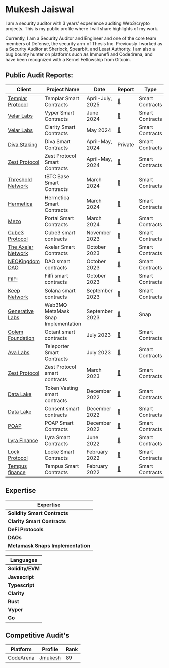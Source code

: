 # Mukesh Jaiswal
I am a security auditor with 3 years’ experience auditing Web3/crypto projects. This is my public profile where I will share highlights of my work. 

Currently, I am a Security Auditor and Engineer and one of the core team members of Defense, the security arm of Thesis Inc. Previously I worked as a Security Auditor at Sherlock, Spearbit, and Least Authority. I am also a bug bounty hunter on platforms such as Immunefi and Code4rena, and have been recognized with a Kernel Fellowship from Gitcoin.

## Public Audit Reports:


| Client	| Project Name	| Date	| Report	| Type      |Language |
|-----------|---------------|-------|-----------|-----------|---------|
|[Templar Protocol](https://divastaking.com/)	|Templar Smart Contracts	|April-July, 2025|	[:page_facing_up:](https://github.com/Templar-Protocol/contracts/tree/dev/audits/2025-07-01/thesis_defense)	| Smart Contracts | Rust |
|[Velar Labs](https://www.velar.co/)|	Vyper Smart Contracts| 	June 2024	|[:page_facing_up:](https://github.com/Thesis-Defense/Security-Audit-Reports/blob/main/PDFs/240717_Thesis_Defense-Velar_Vyper_Smart_Contracts_Security_Audit_Report.pdf) |	 Smart Contracts| Vyper |
|[Velar Labs](https://www.velar.co/)	|Clarity Smart Contracts	|May 2024	| [:page_facing_up:](https://github.com/Thesis-Defense/Security-Audit-Reports/blob/main/PDFs/240711_Thesis_Defense-Velar_Clarity_Smart_Contracts_Security_Audit_Report.pdf) |	 Smart Contracts| Clarity |
|[Diva Staking](https://divastaking.com/)	|Diva Smart Contracts	|April-May, 2024|	Private	| Smart Contracts | Solidity |
|[Zest Protocol](https://www.zestprotocol.com/)	|Zest Protocol Smart Contracts	| April-May, 2024|	[:page_facing_up:](https://github.com/Thesis-Defense/Security-Audit-Reports/blob/main/PDFs/240509_Thesis_Defense-Zest_Protocol_Smart_Contracts_Security_Audit_Report.pdf)	|  Smart Contracts | Clarity|
|[Threshold Network](https://threshold.network/)|	tBTC Base Smart Contracts	| March 2024	| [:page_facing_up:](https://github.com/Thesis-Defense/Security-Audit-Reports/blob/main/PDFs/240411_Thesis_Defense-Threshold_tBTC_Base_Smart_Contracts_Security_Audit_Report.pdf)	|  Smart Contracts | Solidity |
|[Hermetica](https://app.hermetica.fi/earn)	| Hermetica Smart Contracts	| March 2024	| [:page_facing_up:](https://github.com/Thesis-Defense/Security-Audit-Reports/blob/main/PDFs/240405_Thesis_Defense-Hermetica_Labs_Hermetica_Smart_Contracts_Security_Audit_Report.pdf)	| Smart Contracts | Clarity |
|[Mezo](https://info.mezo.org/)|	Portal Smart Contracts|	March 2024	| [:page_facing_up:](https://github.com/Thesis-Defense/Security-Audit-Reports/blob/main/PDFs/240314_Thesis_Defense-Mezo_Portal_Smart_Contracts_Security_Audit_Report.pdf)	|  Smart Contracts | Solidity|
|[Cube3 Protocol](https://www.cube3.ai/)| Cube3 smart contracts |November 2023|[:page_facing_up:](https://leastauthority.com/wp-content/uploads/2023/11/Cube3_Smart_Contracts_Final_Audit_Report_Least_Authority.pdf)|Smart Contracts | Solidity |
[The Axelar Network](https://www.axelar.network/)| Axelar Smart Contracts | October 2023 |[:page_facing_up:](https://github.com/axelarnetwork/audits/blob/main/audits/2023-10%20Least%20Authority.pdf)|Smart Contracts | Solidity |
|[NEOKingdom DAO](https://www.neokingdom.org/) | DAO smart contracts|October 2023| [:page_facing_up:](https://leastauthority.com/wp-content/uploads/2023/10/NEOkingdom_DAO_Smart_Contracts_Final_Audit_Report_Updated.pdf)  |Smart Contracts | Solidity |
|[FilFi](https://filfi.io/)| Filfi smart contracts |October 2023|[:page_facing_up:](https://leastauthority.com/wp-content/uploads/2023/10/FilFi_Smart_Contracts_Final_Audit_Report_Least_Authority.pdf)|Smart Contracts | Solidity |
|[Keep Network](https://keep.network/)| Solana smart contracts |September 2023| [:page_facing_up:](https://leastauthority.com/wp-content/uploads/2023/08/Thesis_Keep_Network_Solana_Smart_Contracts_Final_Audit_Report_Least_Authority.pdf)| Smart Contracts | Rust |
|[Generative Labs](https://www.generativelabs.co/) |Web3MQ MetaMask Snap Implementation | September 2023 | [:page_facing_up:](https://leastauthority.com/wp-content/uploads/2023/09/Generative_Labs_Web3MQ_Snap_Final_Audit_Report_Least_Authority.pdf)|Snap|Javascript|
|[Golem Foundation](https://golem.foundation/projects)| Octant smart contracts |July 2023|[:page_facing_up:](https://leastauthority.com/wp-content/uploads/2023/07/Golem_Foundation_Octant_Smart_Contracts_3rd_Review_Final_Audit_Report.pdf)|Smart Contracts | Solidity |
|[Ava Labs](avalabs.org) | Teleporter Smart Contracts |July 2023 |[:page_facing_up:](https://github.com/ava-labs/teleporter/blob/main/audits/historical/Bridge%20Smart%20Contracts%20Audit%20Report%20(July%207th%202023)%20-%20Least%20Authority%20.pdf)|Smart Contracts | Solidity / Go  |
[Zest Protocol](https://www.zestprotocol.com/) | Zest Protocol smart contracts |March 2023|[:page_facing_up:](https://leastauthority.com/static/publications/230316_Zest%20Protocol_Trust%20Machines_Updated_Final_Security_Audit_Report_march_2023.pdf)| Smart Contracts|Clarity |
|[Data Lake](https://data-lake.co/)| Token Vesting smart contracts |December 2022 | [:page_facing_up:](https://leastauthority.com/static/publications/LeastAuthority_Data%20Lake%20Token_Vesting_Smart%20Contracts_Final_Audit_Report.pdf)|Smart Contracts | Solidity |
|[Data Lake](https://data-lake.co/)| Consent smart contracts |December 2022| [:page_facing_up:](https://leastauthority.com/static/publications/221222_Data_Lake_Consents_Smart_Contracts_Final_Audit_Report.pdf)|Smart Contracts | Solidity |
|[POAP](https://poap.xyz/)|	POAP Smart Contracts| 	December 2022	|[:page_facing_up:](https://cantina.xyz/portfolio/784bde12-36c6-4469-8dfa-50b1ae830f9d)|	 Smart Contracts| Solidity |
|[Lyra Finance](https://lyra.finance/)|	Lyra Smart Contracts| 	June 2022	|[:page_facing_up:](https://github.com/sherlock-protocol/sherlock-reports/blob/main/audits/2022.06.27%20-%20Final%20-%20Lyra%20Audit%20Report.pdf)|	 Smart Contracts| Solidity |
|[Lock Protocol](https://twitter.com/lockeprotocol)| Locke Smart Contracts| February 2022|[:page_facing_up:](https://cantina.xyz/portfolio/da4ec996-9e8f-4beb-8fe0-32e1c87e4ddb) |	 Smart Contracts| Solidity |
|[Tempus finance ](https://tempus.finance/)|	Tempus Smart Contracts| February 2022	|[:page_facing_up:](https://github.com/sherlock-protocol/sherlock-reports/blob/main/audits/2022.02.09%20-%20Final%20-%20Tempus%20Audit%20Report.pdf) |	 Smart Contracts| Solidity |



## Expertise

| Expertise           | 
| ------------------- | 
| **Solidity Smart Contracts**    | 
| **Clarity Smart Contracts** | 
| **DeFi Protocols** | 
| **DAOs**     | 
| **Metamask Snaps Implementation** |

| Languages           | 
| ------------------- | 
| **Solidity/EVM**    | 
| **Javascript** | 
| **Typescript** | 
| **Clarity**     | 
| **Rust**     | 
| **Vyper**     | 
| **Go**     | 

## Competitive Audit's

| Platform | Profile      | Rank |
| ------- | ------------- | -----|
|  CodeArena | [Jmukesh](https://code4rena.com/@JMukesh)  |  89  |  








